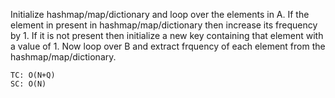 Initialize hashmap/map/dictionary and loop over the elements in A.
If the element in present in hashmap/map/dictionary then increase its frequency by 1.
If it is not present then initialize a new key containing that element with a value of 1.
Now loop over B and extract frquency of each element from the hashmap/map/dictionary.
    
    TC: O(N+Q)
    SC: O(N)